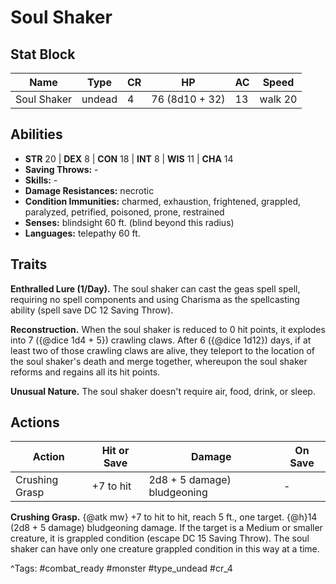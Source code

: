 # Soul Shaker

## Stat Block

| Name | Type | CR | HP | AC | Speed |
|------|------|----|----|----|-------|
| Soul Shaker | undead | 4 | 76 (8d10 + 32) | 13 | walk 20 |

## Abilities

- **STR** 20 | **DEX** 8 | **CON** 18 | **INT** 8 | **WIS** 11 | **CHA** 14
- **Saving Throws:** -  
- **Skills:** -  
- **Damage Resistances:** necrotic  
- **Condition Immunities:** charmed, exhaustion, frightened, grappled, paralyzed, petrified, poisoned, prone, restrained  
- **Senses:** blindsight 60 ft. (blind beyond this radius)  
- **Languages:** telepathy 60 ft.

## Traits

**Enthralled Lure (1/Day).** The soul shaker can cast the geas spell spell, requiring no spell components and using Charisma as the spellcasting ability (spell save DC 12 Saving Throw).

**Reconstruction.** When the soul shaker is reduced to 0 hit points, it explodes into 7 ({@dice 1d4 + 5}) crawling claws. After 6 ({@dice 1d12}) days, if at least two of those crawling claws are alive, they teleport to the location of the soul shaker's death and merge together, whereupon the soul shaker reforms and regains all its hit points.

**Unusual Nature.** The soul shaker doesn't require air, food, drink, or sleep.


## Actions

| Action | Hit or Save | Damage | On Save |
|--------|--------------|--------|----------|
| Crushing Grasp | +7 to hit | 2d8 + 5 damage) bludgeoning | - |

**Crushing Grasp.** {@atk mw} +7 to hit to hit, reach 5 ft., one target. {@h}14 (2d8 + 5 damage) bludgeoning damage. If the target is a Medium or smaller creature, it is grappled condition (escape DC 15 Saving Throw). The soul shaker can have only one creature grappled condition in this way at a time.


^Tags: #combat_ready #monster #type_undead #cr_4